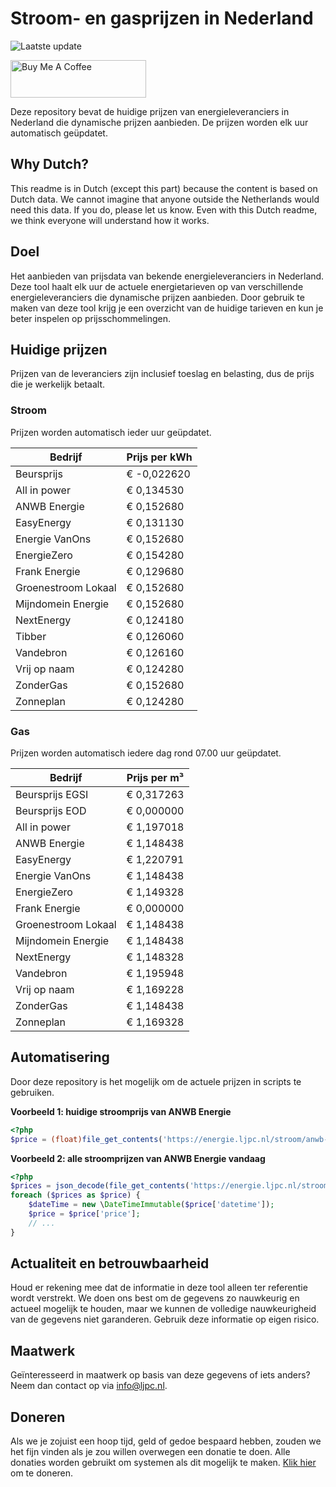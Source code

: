 # Stroom- en gasprijzen in Nederland

![Laatste update](https://img.shields.io/badge/laatste%20update-2024--07--07%2013%3A00%20CET-brightgreen)

<a href="https://www.buymeacoffee.com/Lars-" target="_blank"><img src="https://cdn.buymeacoffee.com/buttons/v2/default-orange.png" alt="Buy Me A Coffee" height="60" style="height: 60px !important;width: 217px !important;" ></a>

Deze repository bevat de huidige prijzen van energieleveranciers in Nederland die dynamische prijzen aanbieden. De prijzen worden elk uur automatisch geüpdatet.

## Why Dutch?

This readme is in Dutch (except this part) because the content is based on Dutch data. We cannot imagine that anyone outside the Netherlands would need this data. If you do, please let us know. Even with this Dutch readme, we think
everyone will understand how it works.

## Doel

Het aanbieden van prijsdata van bekende energieleveranciers in Nederland. Deze tool haalt elk uur de actuele energietarieven op van verschillende energieleveranciers die dynamische prijzen aanbieden. Door gebruik te maken van deze tool
krijg je een overzicht van de huidige tarieven en kun je beter inspelen op prijsschommelingen.

## Huidige prijzen

Prijzen van de leveranciers zijn inclusief toeslag en belasting, dus de prijs die je werkelijk betaalt.

### Stroom

Prijzen worden automatisch ieder uur geüpdatet.

 Bedrijf | Prijs per kWh 
---------|---------------
Beursprijs | € -0,022620
All in power | € 0,134530
ANWB Energie | € 0,152680
EasyEnergy | € 0,131130
Energie VanOns | € 0,152680
EnergieZero | € 0,154280
Frank Energie | € 0,129680
Groenestroom Lokaal | € 0,152680
Mijndomein Energie | € 0,152680
NextEnergy | € 0,124180
Tibber | € 0,126060
Vandebron | € 0,126160
Vrij op naam | € 0,124280
ZonderGas | € 0,152680
Zonneplan | € 0,124280


### Gas

Prijzen worden automatisch iedere dag rond 07.00 uur geüpdatet.

 Bedrijf | Prijs per m³ 
---------|--------------
Beursprijs EGSI | € 0,317263
Beursprijs EOD | € 0,000000
All in power | € 1,197018
ANWB Energie | € 1,148438
EasyEnergy | € 1,220791
Energie VanOns | € 1,148438
EnergieZero | € 1,149328
Frank Energie | € 0,000000
Groenestroom Lokaal | € 1,148438
Mijndomein Energie | € 1,148438
NextEnergy | € 1,148328
Vandebron | € 1,195948
Vrij op naam | € 1,169228
ZonderGas | € 1,148438
Zonneplan | € 1,169328


## Automatisering

Door deze repository is het mogelijk om de actuele prijzen in scripts te gebruiken.

**Voorbeeld 1: huidige stroomprijs van ANWB Energie**

```php
<?php
$price = (float)file_get_contents('https://energie.ljpc.nl/stroom/anwb-energie-nu.txt');

```

**Voorbeeld 2: alle stroomprijzen van ANWB Energie vandaag**

```php
<?php
$prices = json_decode(file_get_contents('https://energie.ljpc.nl/stroom/all-in-power-vandaag.json'),true);
foreach ($prices as $price) {
    $dateTime = new \DateTimeImmutable($price['datetime']);
    $price = $price['price'];
    // ...
}
```

## Actualiteit en betrouwbaarheid

Houd er rekening mee dat de informatie in deze tool alleen ter referentie wordt verstrekt. We doen ons best om de gegevens zo nauwkeurig en actueel mogelijk te houden, maar we kunnen de volledige nauwkeurigheid van de gegevens niet
garanderen. Gebruik deze informatie op eigen risico.

## Maatwerk

Geïnteresseerd in maatwerk op basis van deze gegevens of iets anders? Neem dan contact op
via [info@ljpc.nl](mailto:info@ljpc.nl?subject=Energie%20prijzen).

## Doneren

Als we je zojuist een hoop tijd, geld of gedoe bespaard hebben, zouden we het fijn vinden als je zou willen overwegen een
donatie te doen. Alle donaties worden gebruikt om systemen als dit mogelijk te
maken. [Klik hier](https://www.buymeacoffee.com/Lars-) om te doneren.
